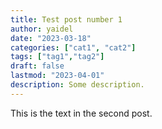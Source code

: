 ```yaml
---
title: Test post number 1
author: yaidel
date: "2023-03-18"
categories: ["cat1", "cat2"]
tags: ["tag1","tag2"]
draft: false
lastmod: "2023-04-01"
description: Some description.
---
```



This is the text in the second post.

